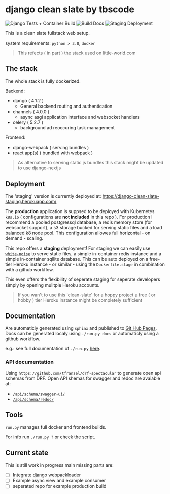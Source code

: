 # django clean slate by tbscode

![Django Tests + Container Build](https://github.com/tbscode/django-clean-slate/actions/workflows/tests.yaml/badge.svg)
![Build Docs](https://github.com/tbscode/django-clean-slate/actions/workflows/docs.yaml/badge.svg)
![Staging Deployment](https://github.com/tbscode/django-clean-slate/actions/workflows/stage.yaml/badge.svg)

This is a clean slate fullstack web setup.

system requirements: `python > 3.8`, `docker`

> This refects ( in part ) the stack used on little-world.com

## The stack

The whole stack is fully dockerized.

Backend:

- django ( 4.1.2 )
  - General backend routing and authentication
- channels ( 4.0.0 )
  - async asgi application interface and websocket handlers
- celery ( 5.2.7 )
  - background ad reoccuring task management

Frontend:

- django-webpack ( serving bundles )
- react app(s) ( bundled with webpack )

> As alternative to serving static js bundles this stack might be updated to use django-nextjs

## Deployment

The 'staging' version is currently deployed at: https://django-clean-slate-staging.herokuapp.com/

The **production** application is suppsed to be deployed with Kubernetes `k8s.io` ( configurations are **not included** in this repo ).
For production I recommend a pooled postgressql database, a redis memory store (for websocket support), a s3 storage bucked for serving static files and a load balanced k8 node pool. This configuration allowes full horizontal - on demand - scaling.

This repo offers a **staging** deployment! For staging we can easily use [`white-noise`](http://whitenoise.evans.io/en/stable/) to serve static files, a simple in-container redis instance and a simple in-container sqllite database. This can be auto deployed on a free-tier Heroku instance - or similar - using the `Dockerfile.stage` in combination with a github workflow.

This even offers the flexibility of seperate staging for seperate developers simply by opening mulitple Heroku accounts.

> If you wan't to use this 'clean-slate' for a hoppy project a free ( or hobby ) tier Heroku instance might be completely sufficient

## Documentation

Are automaticly generated using `sphinx` and published to [Git Hub Pages](https://tbscode.github.io/django-clean-slate).
Docs can be generated localy using `./run.py docs` or automaticly using a github workflow.

e.g.: see full documentation of `./run.py` [here](https://tbscode.github.io/django-clean-slate/apidoc/extra_mods.run.html#module-extra_mods.run).

### API documentation

Using `https://github.com/tfranzel/drf-spectacular` to generate open api schemas from DRF.
Open API shemas for swagger and redoc are avaiable at:

- [`/api/schema/swagger-ui/`](https://django-clean-slate-staging.herokuapp.com/)
- [`/api/schema/redoc/`](https://django-clean-slate-staging.herokuapp.com/)

## Tools

`run.py` manages full docker and frontend builds.

For info run `./run.py ?` or check the script.

## Current state

This is still work in progress main missing parts are:

- [ ] Integrate django webpackloader
- [ ] Example async view and example consumer
- [ ] seperated repo for example production build
